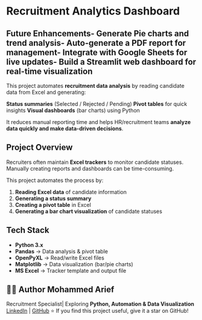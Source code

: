 # Recruitment Analytics Dashboard
## Future Enhancements- Generate **Pie charts and trend analysis**- Auto-generate a **PDF report** for management- Integrate with **Google Sheets** for live updates- Build a **Streamlit web dashboard** for real-time visualization

This project automates **recruitment data analysis** by reading candidate data from Excel and generating:

**Status summaries** (Selected / Rejected / Pending)
**Pivot tables** for quick insights
**Visual dashboards** (bar charts) using Python

It reduces manual reporting time and helps HR/recruitment teams **analyze data quickly and make data-driven decisions**.

## Project Overview
Recruiters often maintain **Excel trackers** to monitor candidate statuses.  
Manually creating reports and dashboards can be time-consuming.  

This project automates the process by:

1. **Reading Excel data** of candidate information
2. **Generating a status summary**
3. **Creating a pivot table** in Excel
4. **Generating a bar chart visualization** of candidate statuses

## Tech Stack
- **Python 3.x**
- **Pandas** → Data analysis & pivot table
- **OpenPyXL** → Read/write Excel files
- **Matplotlib** → Data visualization (bar/pie charts)
- **MS Excel** → Tracker template and output file

## 👨‍💻 Author **Mohammed Arief** 
Recruitment Specialist| Exploring 
**Python, Automation & Data Visualization**
[LinkedIn](https://www.linkedin.com/) | [GitHub](https://github.com/redwolf03)
⭐ If you find this project useful, give it a star on GitHub!

